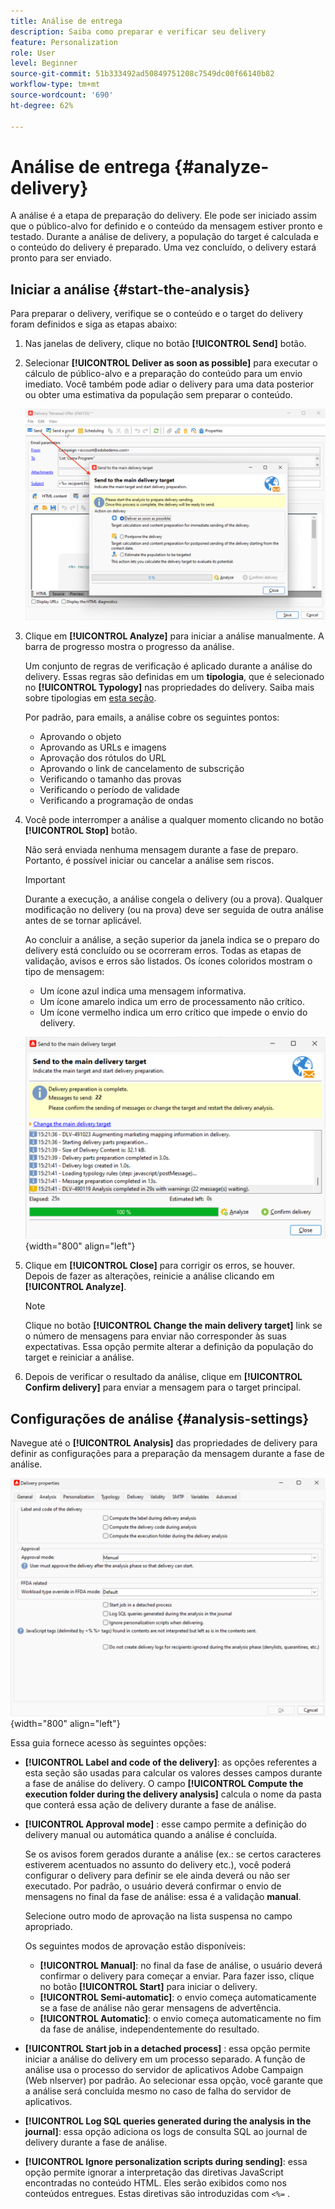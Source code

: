 ```yaml
---
title: Análise de entrega
description: Saiba como preparar e verificar seu delivery
feature: Personalization
role: User
level: Beginner
source-git-commit: 51b333492ad50849751208c7549dc00f66140b82
workflow-type: tm+mt
source-wordcount: '690'
ht-degree: 62%

---
```


# Análise de entrega {#analyze-delivery}

A análise é a etapa de preparação do delivery. Ele pode ser iniciado assim que o público-alvo for definido e o conteúdo da mensagem estiver pronto e testado. Durante a análise de delivery, a população do target é calculada e o conteúdo do delivery é preparado. Uma vez concluído, o delivery estará pronto para ser enviado.

## Iniciar a análise {#start-the-analysis}

Para preparar o delivery, verifique se o conteúdo e o target do delivery foram definidos e siga as etapas abaixo:

1. Nas janelas de delivery, clique no botão **[!UICONTROL Send]** botão.
1. Selecionar **[!UICONTROL Deliver as soon as possible]** para executar o cálculo de público-alvo e a preparação do conteúdo para um envio imediato. Você também pode adiar o delivery para uma data posterior ou obter uma estimativa da população sem preparar o conteúdo.

   ![](assets/delivery-analysis-start.png)

1. Clique em **[!UICONTROL Analyze]** para iniciar a análise manualmente. A barra de progresso mostra o progresso da análise.

   Um conjunto de regras de verificação é aplicado durante a análise do delivery. Essas regras são definidas em um **tipologia**, que é selecionado no **[!UICONTROL Typology]** nas propriedades do delivery. Saiba mais sobre tipologias em [esta seção](../../automation/campaign-opt/campaign-typologies.md).

   Por padrão, para emails, a análise cobre os seguintes pontos:

   * Aprovando o objeto
   * Aprovando as URLs e imagens
   * Aprovação dos rótulos do URL
   * Aprovando o link de cancelamento de subscrição
   * Verificando o tamanho das provas
   * Verificando o período de validade
   * Verificando a programação de ondas


1. Você pode interromper a análise a qualquer momento clicando no botão **[!UICONTROL Stop]** botão.

   Não será enviada nenhuma mensagem durante a fase de preparo. Portanto, é possível iniciar ou cancelar a análise sem riscos.

   >[!IMPORTANT]
   >
   >Durante a execução, a análise congela o delivery (ou a prova). Qualquer modificação no delivery (ou na prova) deve ser seguida de outra análise antes de se tornar aplicável.

   Ao concluir a análise, a seção superior da janela indica se o preparo do delivery está concluído ou se ocorreram erros. Todas as etapas de validação, avisos e erros são listados. Os ícones coloridos mostram o tipo de mensagem:

   * Um ícone azul indica uma mensagem informativa.
   * Um ícone amarelo indica um erro de processamento não crítico.
   * Um ícone vermelho indica um erro crítico que impede o envio do delivery.

   ![](assets/delivery-analysis-results.png){width="800" align="left"}

1. Clique em **[!UICONTROL Close]** para corrigir os erros, se houver. Depois de fazer as alterações, reinicie a análise clicando em **[!UICONTROL Analyze]**.

   >[!NOTE]
   >
   >Clique no botão **[!UICONTROL Change the main delivery target]** link se o número de mensagens para enviar não corresponder às suas expectativas. Essa opção permite alterar a definição da população do target e reiniciar a análise.

1. Depois de verificar o resultado da análise, clique em **[!UICONTROL Confirm delivery]** para enviar a mensagem para o target principal.


## Configurações de análise {#analysis-settings}

Navegue até o **[!UICONTROL Analysis]** das propriedades de delivery para definir as configurações para a preparação da mensagem durante a fase de análise.

![](assets/delivery-properties-analysis-tab.png){width="800" align="left"}

Essa guia fornece acesso às seguintes opções:

* **[!UICONTROL Label and code of the delivery]**: as opções referentes a esta seção são usadas para calcular os valores desses campos durante a fase de análise do delivery. O campo **[!UICONTROL Compute the execution folder during the delivery analysis]** calcula o nome da pasta que conterá essa ação de delivery durante a fase de análise.

* **[!UICONTROL Approval mode]** : esse campo permite a definição do delivery manual ou automática quando a análise é concluída.

   Se os avisos forem gerados durante a análise (ex.: se certos caracteres estiverem acentuados no assunto do delivery etc.), você poderá configurar o delivery para definir se ele ainda deverá ou não ser executado. Por padrão, o usuário deverá confirmar o envio de mensagens no final da fase de análise: essa é a validação **manual**.

   Selecione outro modo de aprovação na lista suspensa no campo apropriado.

   Os seguintes modos de aprovação estão disponíveis:

   * **[!UICONTROL Manual]**: no final da fase de análise, o usuário deverá confirmar o delivery para começar a enviar. Para fazer isso, clique no botão **[!UICONTROL Start]** para iniciar o delivery.
   * **[!UICONTROL Semi-automatic]**: o envio começa automaticamente se a fase de análise não gerar mensagens de advertência.
   * **[!UICONTROL Automatic]**: o envio começa automaticamente no fim da fase de análise, independentemente do resultado.

* **[!UICONTROL Start job in a detached process]** : essa opção permite iniciar a análise do delivery em um processo separado. A função de análise usa o processo do servidor de aplicativos Adobe Campaign (Web nlserver) por padrão. Ao selecionar essa opção, você garante que a análise será concluída mesmo no caso de falha do servidor de aplicativos.
* **[!UICONTROL Log SQL queries generated during the analysis in the journal]**: essa opção adiciona os logs de consulta SQL ao journal de delivery durante a fase de análise.
* **[!UICONTROL Ignore personalization scripts during sending]**: essa opção permite ignorar a interpretação das diretivas JavaScript encontradas no conteúdo HTML. Eles serão exibidos como nos conteúdos entregues. Estas diretivas são introduzidas com `<%=` .


